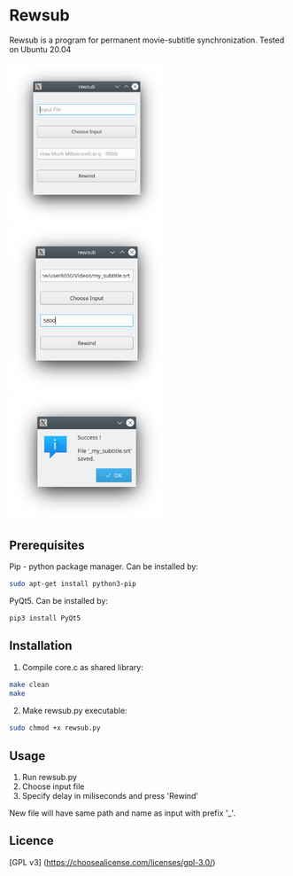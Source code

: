# Rewsub

Rewsub is a program for permanent movie-subtitle synchronization. Tested on Ubuntu 20.04

<img src="img1.png" width="280"></img> <img src="img2.png" width="280"></img> <img src="img3.png" width="280"></img>

## Prerequisites

Pip - python package manager. Can be installed by:
```bash
sudo apt-get install python3-pip
```

PyQt5. Can be installed by:
    
```bash
pip3 install PyQt5
```

## Installation

1) Compile core.c as shared library:
  ```bash
  make clean
  make
  ```
2) Make rewsub.py executable:
  ```bash
  sudo chmod +x rewsub.py
  ```

## Usage

1) Run rewsub.py
2) Choose input file
3) Specify delay in miliseconds and press 'Rewind'

New file will have same path and name as input with prefix '_'.


## Licence

[GPL v3] (https://choosealicense.com/licenses/gpl-3.0/)
